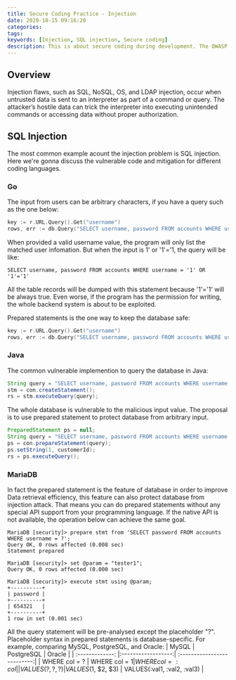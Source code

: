 ```yaml
---
title: Secure Coding Practice - Injection
date: 2020-10-15 09:16:20
categories:
tags:
keywords: [Injection, SQL injection, Secure coding]
description: This is about secure coding during development. The OWASP TOP 10 is our guide to define vulnerability type. For this part, it will focus on the mitigation of injection problem.
---
```

## Overview
Injection flaws, such as SQL, NoSQL, OS, and LDAP injection, occur when untrusted data is sent to an interpreter as part of a command or query. The attacker’s hostile data can trick the interpreter into executing unintended commands or accessing data without proper authorization.

## SQL Injection
The most common example acount the injection problem is SQL injection. Here we're gonna discuss the vulnerable code and mitigation for different coding languages.

### Go
The input from users can be arbitrary characters, if you have a query such as the one below:
```Go
key := r.URL.Query().Get("username")
rows, err := db.Query("SELECT username, password FROM accounts WHERE username = '" + key + "'")
```
When provided a valid username value, the program will only list the matched user infomation. But when the input is 1' or '1'='1, the query will be like:
```
SELECT username, password FROM accounts WHERE username = '1' OR '1'='1'
```
All the table records will be dumped with this statement because '1'='1' will be always true. Even worse, if the program has the permission for writing, the whole backend system is about to be exploited.

Prepared statements is the one way to keep the database safe:
```Go
key := r.URL.Query().Get("username")
rows, err := db.Query("SELECT username, password FROM accounts WHERE username = ?", key)
```

### Java
The common vulnerable implemention to query the database in Java:
```Java
String query = "SELECT username, password FROM accounts WHERE username = '" + key + "'"
stm = con.createStatement();
rs = stm.executeQuery(query);
```
The whole database is vulnerable to the malicious input value. The proposal is to use prepared statement to protect database from arbitrary input.
```Java
PreparedStatement ps = null;
String query = "SELECT username, password FROM accounts WHERE username = ?";
ps = con.prepareStatement(query);
ps.setString(1, customerId);
rs = ps.executeQuery();
```

### MariaDB
In fact the prepared statement is the feature of database in order to improve Data retrieval efficiency, this feature can also protect database from injection attack. That means you can do prepared statements without any special API support from your programming language. If the native API is not available, the operation below can achieve the same goal.
```Shell
MariaDB [security]> prepare stmt from 'SELECT password FROM accounts WHERE username = ?';
Query OK, 0 rows affected (0.008 sec)
Statement prepared
 
MariaDB [security]> set @param = "tester1";
Query OK, 0 rows affected (0.000 sec)
 
MariaDB [security]> execute stmt using @param;
+----------+
| password |
+----------+
| 654321   |
+----------+
1 row in set (0.001 sec)
```
All the query statement will be pre-analysed except the placeholder "?". Placeholder syntax in prepared statements is database-specific. For example, comparing MySQL, PostgreSQL, and Oracle:
| MySQL           | PostgreSQL         | Oracle                      |
| :-------------: |:------------------:| :--------------------------:|
| WHERE col = ?   | WHERE col = $1     | WHERE col = :col            |
| VALUES(?, ?, ?) | VALUES($1, $2, $3) | VALUES(:val1, :val2, :val3) |


